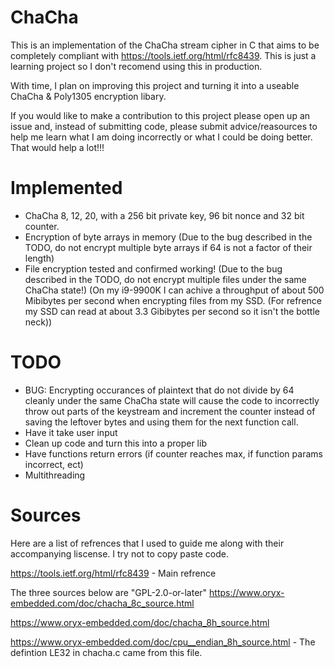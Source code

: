 # ChaCha
This is an implementation of the ChaCha stream cipher in C that aims to be completely compliant with https://tools.ietf.org/html/rfc8439. This is just a learning project so I don't recomend using this in production.

With time, I plan on improving this project and turning it into a useable ChaCha & Poly1305 encryption libary.

If you would like to make a contribution to this project please open up an issue and, instead of submitting code, please submit advice/reasources to help me learn what I am doing incorrectly or what I could be doing better. That would help a lot!!!

# Implemented
* ChaCha 8, 12, 20, with a 256 bit private key, 96 bit nonce and 32 bit counter.
* Encryption of byte arrays in memory (Due to the bug described in the TODO, do not encrypt multiple byte arrays if 64 is not a factor of their length)
* File encryption tested and confirmed working! (Due to the bug described in the TODO, do not encrypt multiple files under the same ChaCha state!) (On my i9-9900K I can achive a throughput of about 500 Mibibytes per second when encrypting files from my SSD. (For refrence my SSD can read at about 3.3 Gibibytes per second so it isn't the bottle neck))

# TODO
* BUG: Encrypting occurances of plaintext that do not divide by 64 cleanly under the same ChaCha state will cause the code to incorrectly throw out parts of the keystream and increment the counter instead of saving the leftover bytes and using them for the next function call.
* Have it take user input
* Clean up code and turn this into a proper lib
* Have functions return errors (if counter reaches max, if function params incorrect, ect)
* Multithreading

# Sources
Here are a list of refrences that I used to guide me along with their accompanying liscense. I try not to copy paste code.

https://tools.ietf.org/html/rfc8439 - Main refrence

The three sources below are "GPL-2.0-or-later"
https://www.oryx-embedded.com/doc/chacha_8c_source.html

https://www.oryx-embedded.com/doc/chacha_8h_source.html

https://www.oryx-embedded.com/doc/cpu__endian_8h_source.html - The defintion LE32 in chacha.c came from this file.
